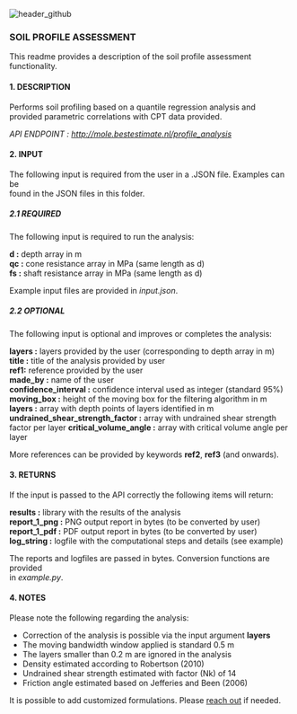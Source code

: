 ![header_github](https://bestestimate.nl/images/header_github.png)

### **SOIL PROFILE ASSESSMENT**

This readme provides a description of the soil profile assessment functionality.

#### **1. DESCRIPTION**

Performs soil profiling based on a quantile regression analysis and    
provided parametric correlations with CPT data provided.

*API ENDPOINT : http://mole.bestestimate.nl/profile_analysis*

#### **2. INPUT**

The following input is required from the user in a .JSON file. Examples can be   
found in the JSON files in this folder.

##### **2.1 REQUIRED**

The following input is required to run the analysis:

**d :**  depth array in m   
**qc :** cone resistance array in MPa (same length as d)   
**fs :** shaft resistance array in MPa (same length as d)   

Example input files are provided in *input.json*.

##### **2.2 OPTIONAL**

The following input is optional and improves or completes the analysis:

**layers :** layers provided by the user (corresponding to depth array in m)   
**title :** title of the analysis provided by user     
**ref1:** reference provided by the user    
**made_by :** name of the user  
**confidence_interval :** confidence interval used as integer (standard 95%)   
**moving_box :** height of the moving box for the filtering algorithm in m   
**layers :** array with depth points of layers identified in m
**undrained_shear_strength_factor :** array with undrained shear strength factor per layer
**critical_volume_angle :** array with critical volume angle per layer

More references can be provided by keywords **ref2**, **ref3** (and onwards).

#### **3. RETURNS**

If the input is passed to the API correctly the following items will return:

**results :** library with the results of the analysis   
**report_1_png :** PNG output report in bytes (to be converted by user)   
**report_1_pdf :** PDF output report in bytes (to be converted by user)   
**log_string :** logfile with the computational steps and details (see example)

The reports and logfiles are passed in bytes. Conversion functions are provided   
in *example.py*.

#### **4. NOTES**

Please note the following regarding the analysis:

* Correction of the analysis is possible via the input argument **layers**
* The moving bandwidth window applied is standard 0.5 m
* The layers smaller than 0.2 m are ignored in the analysis
* Density estimated according to Robertson (2010)
* Undrained shear strength estimated with factor (Nk) of 14
* Friction angle estimated based on Jefferies and Been (2006)

It is possible to add customized formulations. Please [reach out](https://bestestimate.nl/menu_reach_out.html) if needed.
